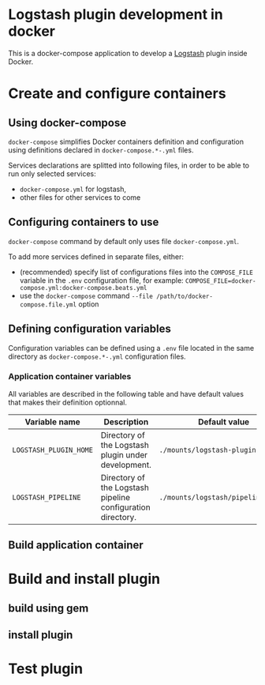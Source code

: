 # Logstash plugin development in docker

This is a docker-compose application to develop a [Logstash](https://github.com/elastic/logstash) plugin inside Docker.

# Create and configure containers

## Using docker-compose

`docker-compose` simplifies Docker containers definition and configuration using definitions declared in `docker-compose.*-.yml` files.

Services declarations are splitted into following files, in order to be able to run only selected services:
- `docker-compose.yml` for logstash,
- other files for other services to come

## Configuring containers to use

`docker-compose` command by default only uses file `docker-compose.yml`. 

To add more services defined in separate files, either:

- (recommended) specify list of configurations files into the `COMPOSE_FILE` variable in the `.env` configuration file, for example: `COMPOSE_FILE=docker-compose.yml:docker-compose.beats.yml`
- use the `docker-compose` command `--file /path/to/docker-compose.file.yml` option

## Defining configuration variables

Configuration variables can be defined using a `.env` file located in the same directory as `docker-compose.*-.yml` configuration files.

### Application container variables

All variables are described in the following table and have default values that makes their definition optionnal.

| Variable name | Description | Default value |
| --- | --- | --- |
| `LOGSTASH_PLUGIN_HOME` | Directory of the Logstash plugin under development. | `./mounts/logstash-plugin` |
| `LOGSTASH_PIPELINE` | Directory of the Logstash pipeline configuration directory. | `./mounts/logstash/pipeline/idmef` |

## Build application container

# Build and install plugin

## build using gem

## install plugin

# Test plugin
